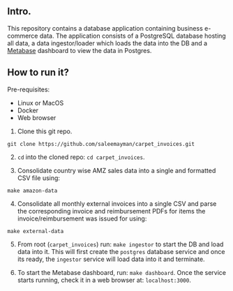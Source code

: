 ## Intro.

This repository contains a database application containing business e-commerce data. The
application consists of a PostgreSQL database hosting all data, a data ingestor/loader
which loads the data into the DB and a [Metabase](https://www.metabase.com/) dashboard to
view the data in Postgres.


## How to run it?

Pre-requisites:

- Linux or MacOS
- Docker
- Web browser

1. Clone this git repo.
```
git clone https://github.com/saleemayman/carpet_invoices.git
```

2. `cd` into the cloned repo: `cd carpet_invoices`.

3. Consolidate country wise AMZ sales data into a single and formatted CSV file using:
```
make amazon-data
```

4. Consolidate all monthly external invoices into a single CSV and parse the corresponding invoice and reimbursement PDFs for items the invoice/reimbursement was issued for using:
```
make external-data
```

5. From root (`carpet_invoices`) run: `make ingestor` to start the DB and load data into it.
This will first create the `postgres` database service and once its ready, the `ingestor` service will load data into it and terminate.

6. To start the Metabase dashboard, run: `make dashboard`. Once the service starts running,
check it in a web browser at: `localhost:3000`.
